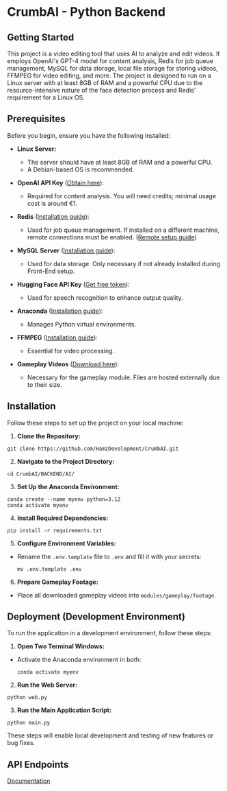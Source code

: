# CrumbAI - Python Backend

## Getting Started

This project is a video editing tool that uses AI to analyze and edit videos. It employs OpenAI's GPT-4 model for content analysis, Redis for job queue management, MySQL for data storage, local file storage for storing videos, FFMPEG for video editing, and more. The project is designed to run on a Linux server with at least 8GB of RAM and a powerful CPU due to the resource-intensive nature of the face detection process and Redis' requirement for a Linux OS.

## Prerequisites

Before you begin, ensure you have the following installed:

- **Linux Server:**
  - The server should have at least 8GB of RAM and a powerful CPU.
  - A Debian-based OS is recommended.

- **OpenAI API Key** ([Obtain here](https://platform.openai.com/api-keys)):
  - Required for content analysis. You will need credits; minimal usage cost is around €1.

- **Redis** ([Installation guide](https://redis.io/docs/latest/operate/oss_and_stack/install/install-redis/install-redis-on-linux/)):
  - Used for job queue management. If installed on a different machine, remote connections must be enabled. ([Remote setup guide](https://stackoverflow.com/a/19091231))

- **MySQL Server** ([Installation guide](https://dev.mysql.com/doc/refman/8.3/en/linux-installation.html)):
  - Used for data storage. Only necessary if not already installed during Front-End setup.

- **Hugging Face API Key** ([Get free token](https://huggingface.co/settings/tokens)):
  - Used for speech recognition to enhance output quality.

- **Anaconda** ([Installation guide](https://docs.anaconda.com/free/anaconda/install/linux/)):
  - Manages Python virtual environments.

- **FFMPEG** ([Installation guide](https://itsfoss.com/ffmpeg/)):
  - Essential for video processing.

- **Gameplay Videos** ([Download here](https://atlantictu-my.sharepoint.com/:f:/g/personal/g00380007_atu_ie/EtTw7Fkr2cBPp9--8FJKkI4BDo6iChzpnxlDzgiWfKmjcw?e=SxVlhr)):
  - Necessary for the gameplay module. Files are hosted externally due to their size.

## Installation

Follow these steps to set up the project on your local machine:

1. **Clone the Repository:**
```
git clone https://github.com/HamzDevelopment/CrumbAI.git
```

2. **Navigate to the Project Directory:**
```
cd CrumbAI/BACKEND/AI/
```


3. **Set Up the Anaconda Environment:**
```
conda create --name myenv python=3.12
conda activate myenv
```

4. **Install Required Dependencies:**
```
pip install -r requirements.txt
```

5. **Configure Environment Variables:**
- Rename the `.env.template` file to `.env` and fill it with your secrets:
  ```
  mv .env.template .env
  ```

6. **Prepare Gameplay Footage:**
- Place all downloaded gameplay videos into `modules/gameplay/footage`.

## Deployment (Development Environment)

To run the application in a development environment, follow these steps:

1. **Open Two Terminal Windows:**
- Activate the Anaconda environment in both:
  ```
  conda activate myenv
  ```

2. **Run the Web Server:**
```
python web.py
```

3. **Run the Main Application Script:**
```
python main.py
```

These steps will enable local development and testing of new features or bug fixes.

## API Endpoints

[Documentation](https://github.com/HamzDevelopment/CrumbAI/blob/main/BACKEND/AI/api-endpoints.md)
